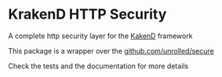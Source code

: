 KrakenD HTTP Security
====

A complete http security layer for the [KakenD](http://www.krakend.io) framework

This package is a wrapper over the [github.com/unrolled/secure](http://github.com/unrolled/secure)

Check the tests and the documentation for more details